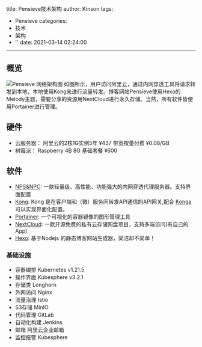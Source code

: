 title: Pensieve技术架构
author: Kinson
tags:
  - Pensieve
categories:
  - 技术
  - 架构
  - ''
date: 2021-03-14 02:24:00
---
## 概览
![Pensieve 网络架构图](/images/pensieve_network.png)
如图所示，用户访问阿里云，通过内网穿透工具将请求转发到本地，本地使用Kong来进行流量转发。博客网站Pensieve使用Hexo的Melody主题，需要分享的资源用NextCloud进行永久存储。当然，所有软件皆使用Portainer进行管理。
## 硬件
- 云服务器：
阿里云的2核1G实例5年 ¥437 带宽按量付费 ¥0.08/GB
- 树莓派：
Raspberry 4B 8G 基础套餐 ¥600

## 软件
- [NPS&NPC](https://github.com/ehang-io/nps): 一款轻量级、高性能、功能强大的内网穿透代理服务器。支持界面配置
- [Kong](https://github.com/Kong/kong): Kong 是在客户端和（微）服务间转发API通信的API网关,配合 [Konga](https://github.com/pantsel/konga) 可以实现界面化配置。
- [Portainer](https://github.com/portainer/portainer): 一个可视化的容器镜像的图形管理工具
- [NextCloud](https://github.com/nextcloud/server): 一款开源免费的私有云存储网盘项目，支持多端访问(有自己的App)
- [Hexo](https://github.com/hexojs/hexo): 基于Nodejs 的静态博客网站生成器，简洁却不简单！


### 基础设施

- 容器编排  Kubernetes v1.21.5
- 操作界面  Kubesphere v3.2.1
- 存储类    Longhorn
- 外网访问  Nginx
- 流量治理  Istio
- S3存储    MinIO
- 代码管理  GitLab
- 自动化构建  Jenkins
- 邮箱      阿里云企业邮箱
- 监控报警  Kubesphere


